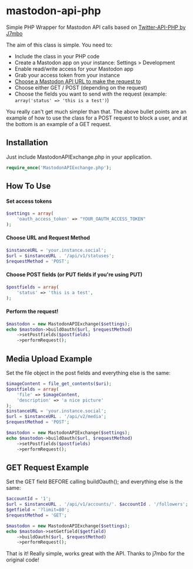 mastodon-api-php
===============

Simple PHP Wrapper for Mastodon API calls based on [Twitter-API-PHP by J7mbo](https://github.com/J7mbo/twitter-api-php)

The aim of this class is simple. You need to:

- Include the class in your PHP code
- Create a Mastodon app on your instance: Settings > Development
- Enable read/write access for your Mastodon app
- Grab your access token from your instance
- [Choose a Mastodon API URL to make the request to](https://docs.joinmastodon.org/methods/)
- Choose either GET / POST (depending on the request) 
- Choose the fields you want to send with the request (example: `array('status' => 'this is a test')`)

You really can't get much simpler than that. The above bullet points are an example of how to use the class for a POST request to block a user, and at the bottom is an example of a GET request.

Installation
------------

Just include MastodonAPIExchange.php in your application.

```php
require_once('MastodonAPIExchange.php');
```

How To Use
----------

#### Set access tokens ####

```php
$settings = array(
    'oauth_access_token' => "YOUR_OAUTH_ACCESS_TOKEN"
);
```

#### Choose URL and Request Method ####

```php
$instanceURL = 'your.instance.social';
$url = $instanceURL . '/api/v1/statuses';
$requestMethod = 'POST';
```

#### Choose POST fields (or PUT fields if you're using PUT) ####

```php
$postfields = array(
    'status' => 'this is a test', 
);
```

#### Perform the request! ####

```php
$mastodon = new MastodonAPIExchange($settings);
echo $mastodon->buildOauth($url, $requestMethod)
    ->setPostfields($postfields)
    ->performRequest();
```

Media Upload Example
-------------------

Set the file object in the post fields and everything else is the same:

```php
$imageContent = file_get_contents($uri);
$postfields = array(
    'file' => $imageContent,
    'description' => 'a nice picture'
);
$instanceURL = 'your.instance.social';
$url = $instanceURL . '/api/v2/media';
$requestMethod = 'POST';

$mastodon = new MastodonAPIExchange($settings);
echo $mastodon->buildOauth($url, $requestMethod)
    ->setPostfields($postfields)
    ->performRequest();
```


GET Request Example
-------------------

Set the GET field BEFORE calling buildOauth(); and everything else is the same:

```php
$accountId = '1';
$url = $instanceURL . '/api/v1/accounts/'. $accountId . '/followers';
$getfield = '?limit=80';
$requestMethod = 'GET';

$mastodon = new MastodonAPIExchange($settings);
echo $mastodon->setGetfield($getfield)
    ->buildOauth($url, $requestMethod)
    ->performRequest();
```

That is it! Really simple, works great with the API. Thanks to j7mbo for the original code!

